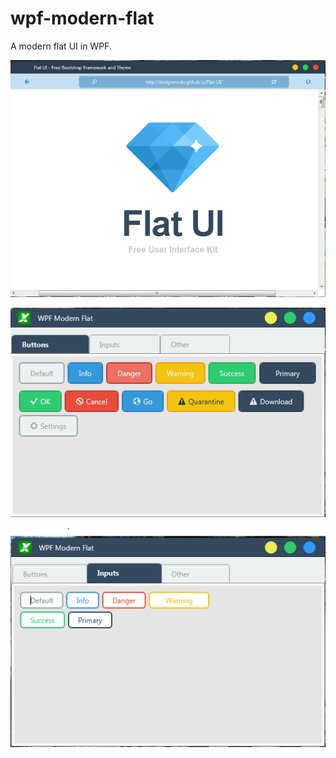 # wpf-modern-flat
A modern flat UI in WPF.

![Flat Browser POC](/screenshots/flatbrowserpoc.PNG)

![Buttons](/screenshots/buttons.PNG)

![Inputs](/screenshots/inputs.PNG)
